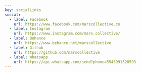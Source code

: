```yaml
---
key: socialLinks
social:
  - label: Facebook
    url: https://www.facebook.com/marscollective.co
  - label: Instagram
    url: https://www.instagram.com/mars.collective/
  - label: Behance
    url: https://www.behance.net/marscollective
  - label: Github
    url: https://github.com/marscollective
  - label: WhatsApp
    url: https://api.whatsapp.com/send?phone=5545991328593
---
```

